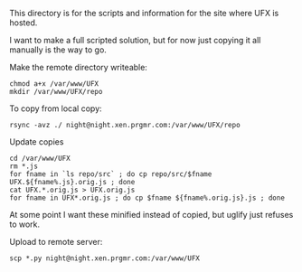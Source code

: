 This directory is for the scripts and information for the site where UFX is hosted.

I want to make a full scripted solution, but for now just copying it all manually is the way to go.

Make the remote directory writeable:

	chmod a+x /var/www/UFX
	mkdir /var/www/UFX/repo

To copy from local copy:

	rsync -avz ./ night@night.xen.prgmr.com:/var/www/UFX/repo

Update copies

	cd /var/www/UFX
	rm *.js
	for fname in `ls repo/src` ; do cp repo/src/$fname UFX.${fname%.js}.orig.js ; done
	cat UFX.*.orig.js > UFX.orig.js
	for fname in UFX*.orig.js ; do cp $fname ${fname%.orig.js}.js ; done

At some point I want these minified instead of copied, but uglify just refuses to work.

Upload to remote server:

	scp *.py night@night.xen.prgmr.com:/var/www/UFX

